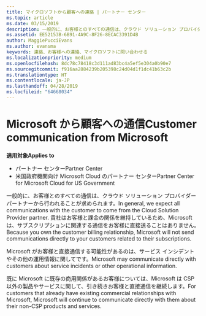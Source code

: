 ```yaml
---
title: マイクロソフトから顧客への連絡 | パートナー センター
ms.topic: article
ms.date: 03/15/2019
description: 一般的に、お客様とのすべての通信は、クラウド ソリューション プロバイダー パートナーから行われることが求められます。
ms.assetid: EE52153B-6B91-4A9C-8F26-8ECAC3391D4B
author: MaggiePucciEvans
ms.author: evansma
keywords: 連絡、お客様への連絡、マイクロソフトに問い合わせる
ms.localizationpriority: medium
ms.openlocfilehash: 8dc78c78418c3d111ad83bc4a5ef5e304a0b90e7
ms.sourcegitcommit: f916aa2884239b205398c24d04d1f1dc41b63c2b
ms.translationtype: HT
ms.contentlocale: ja-JP
ms.lasthandoff: 04/28/2019
ms.locfileid: "64668034"
---
```

# <a name="customer-communication-from-microsoft"></a><span data-ttu-id="5718a-104">Microsoft から顧客への通信</span><span class="sxs-lookup"><span data-stu-id="5718a-104">Customer communication from Microsoft</span></span>

<span data-ttu-id="5718a-105">**適用対象**</span><span class="sxs-lookup"><span data-stu-id="5718a-105">**Applies to**</span></span>

-  <span data-ttu-id="5718a-106">パートナー センター</span><span class="sxs-lookup"><span data-stu-id="5718a-106">Partner Center</span></span>
-  <span data-ttu-id="5718a-107">米国政府機関向け Microsoft Cloud のパートナー センター</span><span class="sxs-lookup"><span data-stu-id="5718a-107">Partner Center for Microsoft Cloud for US Government</span></span>


<span data-ttu-id="5718a-108">一般的に、お客様とのすべての通信は、クラウド ソリューション プロバイダー パートナーから行われることが求められます。</span><span class="sxs-lookup"><span data-stu-id="5718a-108">In general, we expect all communications with the customer to come from the Cloud Solution Provider partner.</span></span> <span data-ttu-id="5718a-109">貴社はお客様と課金の関係を維持しているため、Microsoft は、サブスクリプションに関連する通信をお客様に直接送ることはありません。</span><span class="sxs-lookup"><span data-stu-id="5718a-109">Because you own the customer billing relationship, Microsoft will not send communications directly to your customers related to their subscriptions.</span></span>

<span data-ttu-id="5718a-110">Microsoft がお客様と直接通信する可能性があるのは、サービス インシデントやその他の運用情報に関してです。</span><span class="sxs-lookup"><span data-stu-id="5718a-110">Microsoft may communicate directly with customers about service incidents or other operational information.</span></span>

<span data-ttu-id="5718a-111">既に Microsoft に既存の商用関係があるお客様については、Microsoft は CSP 以外の製品やサービスに関して、引き続きお客様と直接通信を継続します。</span><span class="sxs-lookup"><span data-stu-id="5718a-111">For customers that already have existing commercial relationships with Microsoft, Microsoft will continue to communicate directly with them about their non-CSP products and services.</span></span>

 

 



